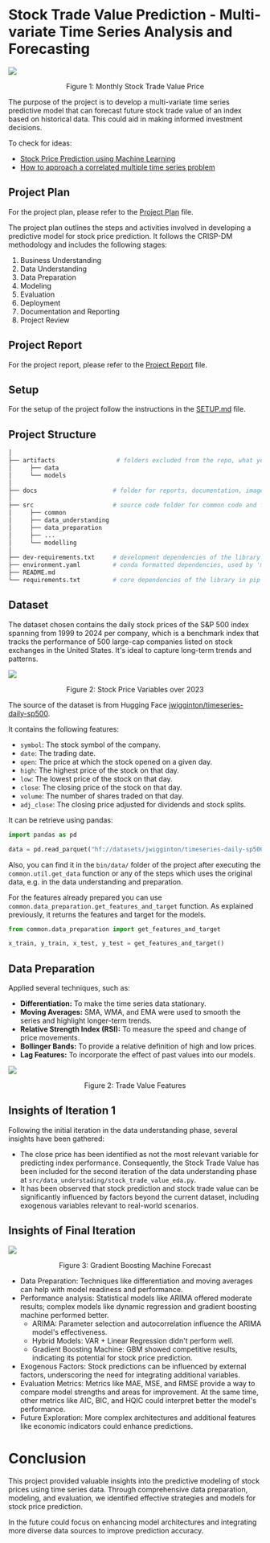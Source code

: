# Stock Trade Value Prediction - Multi-variate Time Series Analysis and Forecasting

![](docs/img/trade_value/monthly_trade_value_price.png)
<p style="text-align: center">Figure 1: Monthly Stock Trade Value Price</p>

The purpose of the project is to develop a multi-variate time series predictive model that can forecast future stock 
trade value of an index based on historical data. This could aid in making informed investment decisions.

To check for ideas:
- [Stock Price Prediction using Machine Learning](https://www.analyticsvidhya.com/blog/2018/10/predicting-stock-price-machine-learningnd-deep-learning-techniques-python/)
- [How to approach a correlated multiple time series problem](https://www.reddit.com/r/datascience/comments/uu6sh0/how_to_approach_a_correlated_multiple_time_series/)

## Project Plan

For the project plan, please refer to the [Project Plan](docs/Project_Plan.md) file.

The project plan outlines the steps and activities involved in developing a predictive model for stock price prediction.
It follows the CRISP-DM methodology and includes the following stages:

1. Business Understanding
2. Data Understanding
3. Data Preparation
4. Modeling
5. Evaluation
6. Deployment
7. Documentation and Reporting
8. Project Review

## Project Report

For the project report, please refer to the [Project Report](docs/Project_Report.md) file.

## Setup

For the setup of the project follow the instructions in the [SETUP.md](docs/SETUP.md) file.

## Project Structure

```bash
│
├── artifacts                 # folders excluded from the repo, what you store here it won't be store in the repo
│     ├── data
│     └── models
│
├── docs                     # folder for reports, documentation, images, etc.
│
├── src                      # source code folder for common code and for CRISP-DM steps
│     ├── common
│     ├── data_understanding
│     ├── data_preparation
│     ├── ...               
│     └── modelling
│
├── dev-requirements.txt     # development dependencies of the library in pip format
├── environment.yaml         # conda formatted dependencies, used by 'make init' to create the virtualenv
├── README.md                
└── requirements.txt         # core dependencies of the library in pip format
```

## Dataset

The dataset chosen contains the daily stock prices of the S&P 500 index spanning from 1999 to 2024 per company, which is
a benchmark index that tracks the performance of 500 large-cap companies listed on stock exchanges in the United States.
It's ideal to capture long-term trends and patterns.

![](docs/img/eda/price_over_2023.png)
<p style="text-align: center">Figure 2: Stock Price Variables over 2023</p>

The source of the dataset is from Hugging Face [jwigginton/timeseries-daily-sp500](https://huggingface.co/datasets/jwigginton/timeseries-daily-sp500).

It contains the following features:
   - `symbol`: The stock symbol of the company.
   - `date`: The trading date.
   - `open`: The price at which the stock opened on a given day.
   - `high`: The highest price of the stock on that day.
   - `low`: The lowest price of the stock on that day.
   - `close`: The closing price of the stock on that day.
   - `volume`: The number of shares traded on that day.
   - `adj_close`: The closing price adjusted for dividends and stock splits.


It can be retrieve using pandas:

```python
import pandas as pd

data = pd.read_parquet("hf://datasets/jwigginton/timeseries-daily-sp500/data/train-00000-of-00001.parquet")
```

Also, you can find it in the `bin/data/` folder of the project after executing the `common.util.get_data` function or
any of the steps which uses the original data, e.g. in the data understanding and preparation.

For the features already prepared you can use `common.data_preparation.get_features_and_target` function. As explained 
previously, it returns the features and target for the models.

```python
from common.data_preparation import get_features_and_target

x_train, y_train, x_test, y_test = get_features_and_target()
```

## Data Preparation

Applied several techniques, such as:

- **Differentiation:** To make the time series data stationary.
- **Moving Averages:** SMA, WMA, and EMA were used to smooth the series and highlight longer-term trends.
- **Relative Strength Index (RSI):** To measure the speed and change of price movements.
- **Bollinger Bands:** To provide a relative definition of high and low prices.
- **Lag Features:** To incorporate the effect of past values into our models.

![](docs/img/trade_value_features_log_over_2023.png)
<p style="text-align: center">Figure 2: Trade Value Features</p>


## Insights of Iteration 1

Following the initial iteration in the data understanding phase, several insights have been gathered:

- The close price has been identified as not the most relevant variable for predicting index performance. Consequently, 
the Stock Trade Value has been included for the second iteration of the data understanding phase at 
`src/data_understading/stock_trade_value_eda.py`.
- It has been observed that stock prediction and stock trade value can be significantly influenced by factors beyond 
the current dataset, including exogenous variables relevant to real-world scenarios.

## Insights of Final Iteration

![](docs/img/forecast/GBM_Model_forecast.png)
<p style="text-align: center">Figure 3: Gradient Boosting Machine Forecast</p>

- Data Preparation: Techniques like differentiation and moving averages can help with model readiness and performance.
- Performance analysis: Statistical models like ARIMA offered moderate results; complex models like dynamic regression and gradient boosting machine performed better.
  - ARIMA: Parameter selection and autocorrelation influence the ARIMA model's effectiveness. 
  - Hybrid Models: VAR + Linear Regression didn't perform well.
  - Gradient Boosting Machine: GBM showed competitive results, indicating its potential for stock price prediction.
- Exogenous Factors: Stock predictions can be influenced by external factors, underscoring the need for integrating additional variables.
- Evaluation Metrics: Metrics like MAE, MSE, and RMSE provide a way to compare model strengths and areas for improvement. At the same time,
other metrics like AIC, BIC, and HQIC could interpret better the model's performance.
- Future Exploration: More complex architectures and additional features like economic indicators could enhance predictions.

# Conclusion

This project provided valuable insights into the predictive modeling of stock prices using time series data. Through comprehensive data preparation, modeling, and evaluation, we identified effective strategies and models for stock price prediction. 

In the future could focus on enhancing model architectures and integrating more diverse data sources to improve prediction accuracy.